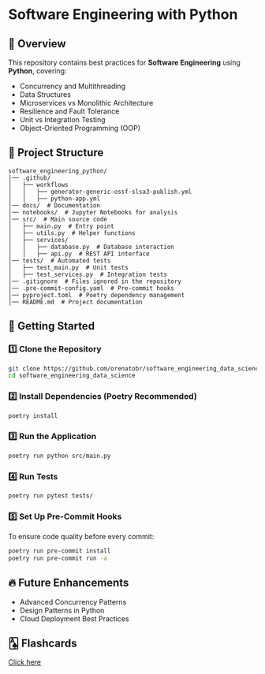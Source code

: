 # Software Engineering with Python

## 📌 Overview
This repository contains best practices for **Software Engineering** using **Python**, covering:

- Concurrency and Multithreading
- Data Structures
- Microservices vs Monolithic Architecture
- Resilience and Fault Tolerance
- Unit vs Integration Testing
- Object-Oriented Programming (OOP)

## 📂 Project Structure
```
software_engineering_python/
│── .github/
│   ├── workflows
│   │   ├── generator-generic-ossf-slsa3-publish.yml
│   │   ├── python-app.yml
│── docs/  # Documentation
│── notebooks/  # Jupyter Notebooks for analysis
│── src/  # Main source code
│   ├── main.py  # Entry point
│   ├── utils.py  # Helper functions
│   ├── services/
│   │   ├── database.py  # Database interaction
│   │   ├── api.py  # REST API interface
│── tests/  # Automated tests
│   ├── test_main.py  # Unit tests
│   ├── test_services.py  # Integration tests
│── .gitignore  # Files ignored in the repository
│── .pre-commit-config.yaml  # Pre-commit hooks
│── pyproject.toml  # Poetry dependency management
│── README.md  # Project documentation
```

## 🚀 Getting Started

### 1️⃣ Clone the Repository
```bash
git clone https://github.com/orenatobr/software_engineering_data_science.git
cd software_engineering_data_science
```

### 2️⃣ Install Dependencies (Poetry Recommended)
```bash
poetry install
```

### 3️⃣ Run the Application
```bash
poetry run python src/main.py
```

### 4️⃣ Run Tests
```bash
poetry run pytest tests/
```

### 5️⃣ Set Up Pre-Commit Hooks
To ensure code quality before every commit:
```bash
poetry run pre-commit install
poetry run pre-commit run -a
```

## 🔥 Future Enhancements
- Advanced Concurrency Patterns
- Design Patterns in Python
- Cloud Deployment Best Practices

## 🂡 Flashcards
[Click here](https://ankipro.net/shared_deck/v2_Nb7zkkTV96_4961509)
